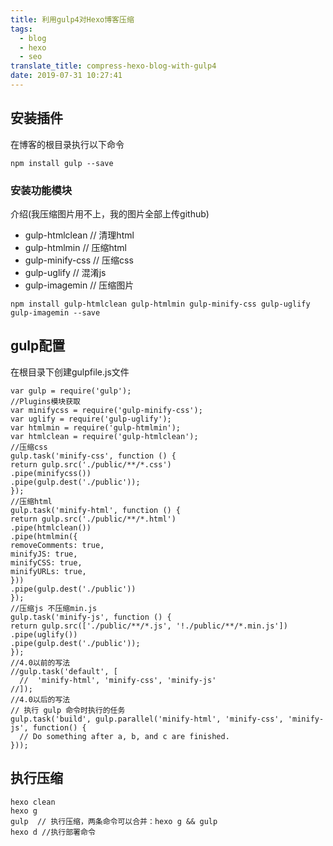 ```yaml
---
title: 利用gulp4对Hexo博客压缩
tags:
  - blog
  - hexo
  - seo
translate_title: compress-hexo-blog-with-gulp4
date: 2019-07-31 10:27:41
---
```

## 安装插件 ##
在博客的根目录执行以下命令
<pre><code>npm install gulp --save
</pre></code>
### 安装功能模块 ###
介绍(我压缩图片用不上，我的图片全部上传github)

- gulp-htmlclean       // 清理html
- gulp-htmlmin         // 压缩html
- gulp-minify-css      // 压缩css
- gulp-uglify          // 混淆js
- gulp-imagemin        // 压缩图片
<pre><code>npm install gulp-htmlclean gulp-htmlmin gulp-minify-css gulp-uglify gulp-imagemin --save
</pre></code> 
<!--more-->
## gulp配置 ##
在根目录下创建gulpfile.js文件
<pre><code>var gulp = require('gulp');
//Plugins模块获取
var minifycss = require('gulp-minify-css');
var uglify = require('gulp-uglify');
var htmlmin = require('gulp-htmlmin');
var htmlclean = require('gulp-htmlclean');
//压缩css
gulp.task('minify-css', function () {
return gulp.src('./public/**/*.css')
.pipe(minifycss())
.pipe(gulp.dest('./public'));
});
//压缩html
gulp.task('minify-html', function () {
return gulp.src('./public/**/*.html')
.pipe(htmlclean())
.pipe(htmlmin({
removeComments: true,
minifyJS: true,
minifyCSS: true,
minifyURLs: true,
}))
.pipe(gulp.dest('./public'))
});
//压缩js 不压缩min.js
gulp.task('minify-js', function () {
return gulp.src(['./public/**/*.js', '!./public/**/*.min.js'])
.pipe(uglify())
.pipe(gulp.dest('./public'));
});
//4.0以前的写法 
//gulp.task('default', [
  //  'minify-html', 'minify-css', 'minify-js'
//]);
//4.0以后的写法
// 执行 gulp 命令时执行的任务
gulp.task('build', gulp.parallel('minify-html', 'minify-css', 'minify-js', function() {
  // Do something after a, b, and c are finished.
}));
</pre></code>
## 执行压缩 ##
<pre><code>hexo clean
hexo g
gulp  // 执行压缩，两条命令可以合并：hexo g && gulp
hexo d //执行部署命令
</pre></code>

